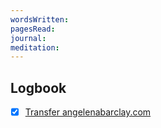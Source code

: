 ```yaml
---
wordsWritten: 
pagesRead: 
journal: 
meditation:
---
```



## Logbook
- [x] [Transfer angelenabarclay.com](things:///show?id=Nkfd8Fc5AYB9hya3SjGZ82)